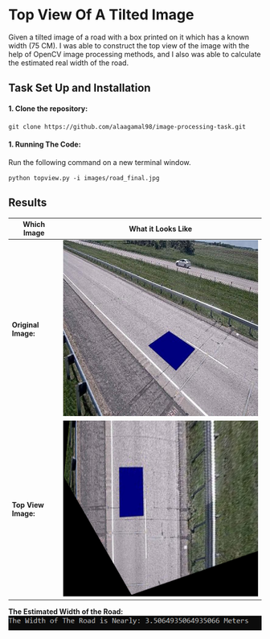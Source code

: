 # Top View Of A Tilted Image

Given a tilted image of a road with a box printed on it which has a known width (75 CM).
I was able to construct the top view of the image with the help of OpenCV image processing methods,
and I also was able to calculate the estimated real width of the road.

## Task Set Up and Installation

#### 1. Clone the repository: 

```
git clone https://github.com/alaagamal98/image-processing-task.git
```

#### 1. Running The Code:

Run the following command on a new terminal window.

```
python topview.py -i images/road_final.jpg
```

## Results

Which Image | What it Looks Like
| ------------- | ------------- 
**Original Image:** | <img src="images/road_final.jpg" width="650px" height="350px">
**Top View Image:** |<img src="images/top_view.PNG" width="650px" height="350px">

**The Estimated Width of the Road:** ![original](images/road_width.PNG)